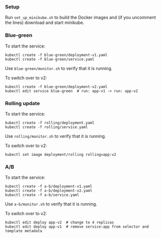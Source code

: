 ### Setup
Run `set_up_minikube.sh` to build the Docker images and (if you uncomment the lines) download and start minikube.

### Blue-green
To start the service:
```
kubectl create -f blue-green/deployment-v1.yaml
kubectl create -f blue-green/service.yaml
```
Use `blue-green/monitor.sh` to verify that it is running.

To switch over to v2:
```
kubectl create -f blue-green/deployment-v2.yaml
kubectl edit service blue-green  # run: app-v1 -> run: app-v2
```

### Rolling update
To start the service:
```
kubectl create -f rolling/deployment.yaml
kubectl create -f rolling/service.yaml
```
Use `rolling/monitor.sh` to verify that it is running.

To switch over to v2:
```
kubectl set image deployment/rolling rolling=app:v2
```

### A/B
To start the service:
```
kubectl create -f a-b/deployment-v1.yaml
kubectl create -f a-b/deployment-v2.yaml
kubectl create -f a-b/service.yaml
```
Use `a-b/monitor.sh` to verify that it is running.

To switch over to v2:
```
kubectl edit deploy app-v2  # change to 4 replicas
kubectl edit deploy app-v1  # remove service:app from selector and template metadata
```
